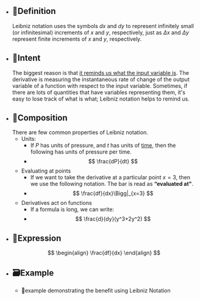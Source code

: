 - ## 📝Definition
  Leibniz notation uses the symbols $dx$ and $dy$ to represent infinitely small (or infinitesimal) increments of $x$ and $y$, respectively, just as $Δx$ and $Δy$ represent finite increments of $x$ and $y$, respectively.
- ## 🎯Intent
  The biggest reason is that <u>it reminds us what the input variable is</u>. The derivative is measuring the instantaneous rate of change of the output variable of a function with respect to the input variable. Sometimes, if there are lots of quantities that have variables representing them, it's easy to lose track of what is what; Leibniz notation helps to remind us.
- ## 🧪Composition
  There are few common properties of Leibniz notation.
	- Units:
		- If $P$ has units of pressure, and $t$ has units of <u>time</u>, then the following has units of pressure per time.
		- $$
		  \frac{dP}{dt}
		  $$
	- Evaluating at points
		- If we want to take the derivative at a particular point $x=3$, then we use the following notation. The bar is read as **“evaluated at"**.
		- $$
		  \frac{df}{dx}\Bigg|_{x=3}
		  $$
	- Derivatives act on functions
		- If a formula is long, we can write:
		- $$
		  \frac{d}{dy}(y^3+2y^2)
		  $$
- ## 🧮Expression
  $$
  \begin{align}
  \frac{df}{dx}
  \end{align}
  $$
- ## 🗃Example
	- 📌example demonstrating the benefit using Leibniz Notation